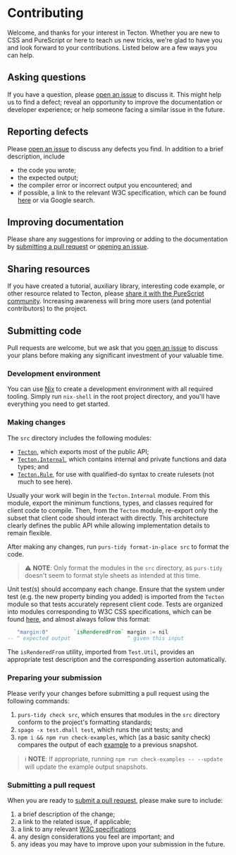Contributing
============

Welcome, and thanks for your interest in Tecton. Whether you are new to CSS and PureScript or here to teach us new tricks, we're glad to have you and look forward to your contributions. Listed below are a few ways you can help.

Asking questions
----------------
If you have a question, please [open an issue](https://github.com/nsaunders/purescript-tecton/issues/new) to discuss it. This might help us to find a defect; reveal an opportunity to improve the documentation or developer experience; or help someone facing a similar issue in the future.

Reporting defects
-----------------
Please [open an issue](https://github.com/nsaunders/purescript-tecton/issues/new?labels=defect&template=defect.md) to discuss any defects you find. In addition to a brief description, include
* the code you wrote;
* the expected output;
* the compiler error or incorrect output you encountered; and
* if possible, a link to the relevant W3C specification, which can be found [here](https://www.w3.org/TR/css-2021/) or via Google search.

Improving documentation
-----------------------
Please share any suggestions for improving or adding to the documentation by [submitting a pull request](https://github.com/nsaunders/purescript-tecton/compare) or [opening an issue](https://github.com/nsaunders/purescript-tecton/issues/new).

Sharing resources
-----------------
If you have created a tutorial, auxiliary library, interesting code example, or other resource related to Tecton, please [share it with the PureScript community](https://discourse.purescript.org). Increasing awareness will bring more users (and potential contributors) to the project.

Submitting code
---------------
Pull requests are welcome, but we ask that you [open an issue](https://github.com/nsaunders/purescript-tecton/issues/new) to discuss your plans before making any significant investment of your valuable time.

### Development environment

You can use [Nix](https://github.com/NixOS/nix) to create a development environment with all required tooling. Simply run `nix-shell` in the root project directory, and you'll have everything you need to get started.

### Making changes

The `src` directory includes the following modules:
* [`Tecton`](./src/Tecton.purs), which exports most of the public API;
* [`Tecton.Internal`](./src/Tecton/Internal.purs), which contains internal and private functions and data types; and
* [`Tecton.Rule`](./src/Tecton/Rule.purs), for use with qualified-do syntax to create rulesets (not much to see here).

Usually your work will begin in the `Tecton.Internal` module. From this module, export the minimum functions, types, and classes required for client code to compile. Then, from the `Tecton` module, re-export only the subset that client code should interact with directly. This architecture clearly defines the public API while allowing implementation details to remain flexible.

After making any changes, run `purs-tidy format-in-place src` to format the code.

> ⚠️ **NOTE**: Only format the modules in the `src` directory, as `purs-tidy` doesn't seem to format style sheets as intended at this time.

Unit test(s) should accompany each change. Ensure that the system under test (e.g. the new property binding you added) is imported from the `Tecton` module so that tests accurately represent client code. Tests are organized into modules corresponding to W3C CSS specifications, which can be found [here](https://www.w3.org/TR/css-2021/), and almost always follow this format:

```purescript
   "margin:0"        `isRenderedFrom` margin := nil
-- ^ expected output                  ^ given this input
```

The `isRenderedFrom` utility, imported from `Test.Util`, provides an appropriate test description and the corresponding assertion automatically.

### Preparing your submission

Please verify your changes before submitting a pull request using the following commands:
1. `purs-tidy check src`, which ensures that modules in the `src` directory conform to the project's formatting standards;
2. `spago -x test.dhall test`, which runs the unit tests; and
3. `npm i && npm run check-examples`, which (as a basic sanity check) compares the output of each [example](./examples) to a previous snapshot.

> ℹ️ **NOTE**: If appropriate, running `npm run check-examples -- --update` will update the example output snapshots.

### Submitting a pull request

When you are ready to [submit a pull request](https://github.com/nsaunders/purescript-tecton/compare), please make sure to include:
1. a brief description of the change;
1. a link to the related issue, if applicable;
1. a link to any relevant [W3C specifications](https://www.w3.org/TR/css-2021/)
1. any design considerations you feel are important; and
1. any ideas you may have to improve upon your submission in the future.
